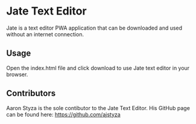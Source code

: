 # Jate Text Editor 

Jate is a text editor PWA application that can be downloaded and used without an internet connection.

## Usage
Open the index.html file and click download to use Jate text editor in your browser.

## Contributors
Aaron Styza is the sole contibutor to the Jate Text Editor. His GitHub page can be found here: https://github.com/ajstyza



